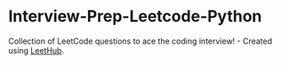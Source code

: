 # Interview-Prep-Leetcode-Python
Collection of LeetCode questions to ace the coding interview! - Created using [LeetHub](https://github.com/QasimWani/LeetHub).
